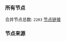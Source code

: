 ### 所有节点
合并节点总数: `2203`
[节点链接](https://raw.githubusercontent.com/rzhy1/11/master/sub/sub_merge_base64.txt)

### 节点来源